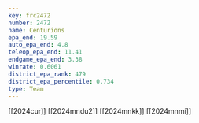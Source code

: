 ```yaml
---
key: frc2472
number: 2472
name: Centurions
epa_end: 19.59
auto_epa_end: 4.8
teleop_epa_end: 11.41
endgame_epa_end: 3.38
winrate: 0.6061
district_epa_rank: 479
district_epa_percentile: 0.734
type: Team
---
```

[[2024cur]]
[[2024mndu2]]
[[2024mnkk]]
[[2024mnmi]]
